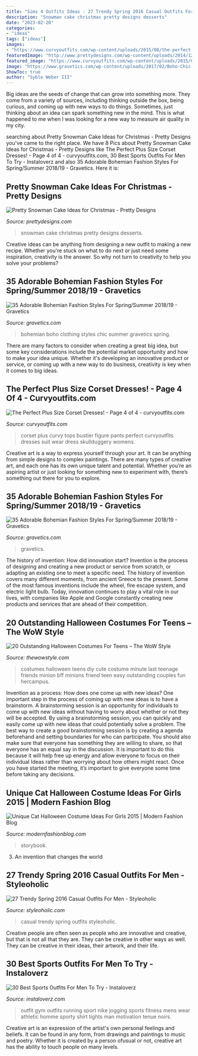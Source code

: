 ```yaml
---
title: "Sims 4 Outfits Ideas - 27 Trendy Spring 2016 Casual Outfits For Men"
description: "Snowman cake christmas pretty designs desserts"
date: "2023-02-20"
categories:
- "ideas"
tags: ["ideas"]
images:
- "https://www.curvyoutfits.com/wp-content/uploads/2015/08/the-perfect-plus-size-corset-dresses2.jpg"
featuredImage: "http://www.prettydesigns.com/wp-content/uploads/2014/12/Desserts.jpg"
featured_image: "https://www.curvyoutfits.com/wp-content/uploads/2015/08/the-perfect-plus-size-corset-dresses2.jpg"
image: "https://www.gravetics.com/wp-content/uploads/2017/02/Boho-Chic-Bohemian-Style-Clothing-Dresses22.jpg"
ShowToc: true
author: "Syble Weber III"
---
```



Big ideas are the seeds of change that can grow into something more. They come from a variety of sources, including thinking outside the box, being curious, and coming up with new ways to do things. Sometimes, just thinking about an idea can spark something new in the mind. This is what happened to me when I was looking for a new way to measure air quality in my city.

	

		
searching about Pretty Snowman Cake Ideas for Christmas - Pretty Designs you've came to the right place. We have 8 Pics about Pretty Snowman Cake Ideas for Christmas - Pretty Designs like The Perfect Plus Size Corset Dresses! - Page 4 of 4 - curvyoutfits.com, 30 Best Sports Outfits For Men To Try - Instaloverz and also 35 Adorable Bohemian Fashion Styles For Spring/Summer 2018/19 - Gravetics. Here it is:
		
    
## Pretty Snowman Cake Ideas For Christmas - Pretty Designs

<img loading=lazy src="http://www.prettydesigns.com/wp-content/uploads/2014/12/Desserts.jpg" onerror="this.onerror=null;this.src='https://tse2.mm.bing.net/th?id=OIP.rMdNlepkS8zfmm23vQJ5igHaJ3&amp;pid=15.1';" alt="Pretty Snowman Cake Ideas for Christmas - Pretty Designs">

_Source: prettydesigns.com_

>snowman cake christmas pretty designs desserts. 

	

Creative ideas can be anything from designing a new outfit to making a new recipe. Whether you're stuck on what to do next or just need some inspiration, creativity is the answer. So why not turn to creativity to help you solve your problems?

    
## 35 Adorable Bohemian Fashion Styles For Spring/Summer 2018/19 - Gravetics

<img loading=lazy src="https://www.gravetics.com/wp-content/uploads/2017/02/Boho-Chic-Bohemian-Style-Clothing-Dresses22.jpg" onerror="this.onerror=null;this.src='https://tse3.mm.bing.net/th?id=OIP.veBA2ey9sUh652GpyvU9WQHaLH&amp;pid=15.1';" alt="35 Adorable Bohemian Fashion Styles For Spring/Summer 2018/19 - Gravetics">

_Source: gravetics.com_

>bohemian boho clothing styles chic summer gravetics spring. 

	

There are many factors to consider when creating a great big idea, but some key considerations include the potential market opportunity and how to make your idea unique. Whether it's developing an innovative product or service, or coming up with a new way to do business, creativity is key when it comes to big ideas.

    
## The Perfect Plus Size Corset Dresses! - Page 4 Of 4 - Curvyoutfits.com

<img loading=lazy src="https://www.curvyoutfits.com/wp-content/uploads/2015/08/the-perfect-plus-size-corset-dresses2.jpg" onerror="this.onerror=null;this.src='https://tse1.mm.bing.net/th?id=OIP.Urj0gdutI19awJ_5z-4zCQHaM9&amp;pid=15.1';" alt="The Perfect Plus Size Corset Dresses! - Page 4 of 4 - curvyoutfits.com">

_Source: curvyoutfits.com_

>corset plus curvy tops bustier figure pants perfect curvyoutfits dresses suit wear dress skullduggery womens. 

	

Creative art is a way to express yourself through your art. It can be anything from simple designs to complex paintings. There are many types of creative art, and each one has its own unique talent and potential. Whether you’re an aspiring artist or just looking for something new to experiment with, there’s something out there for you to explore.

    
## 35 Adorable Bohemian Fashion Styles For Spring/Summer 2018/19 - Gravetics

<img loading=lazy src="https://www.gravetics.com/wp-content/uploads/2017/02/Boho-Chic-Bohemian-Style-Clothing-Dresses5.jpg" onerror="this.onerror=null;this.src='https://tse2.mm.bing.net/th?id=OIP.ECwiZa0tNePnrIAQXA8E3gHaL2&amp;pid=15.1';" alt="35 Adorable Bohemian Fashion Styles For Spring/Summer 2018/19 - Gravetics">

_Source: gravetics.com_

>gravetics. 

	

The history of invention: How did innovation start?
Invention is the process of designing and creating a new product or service from scratch, or adapting an existing one to meet a specific need. The history of invention covers many different moments, from ancient Greece to the present. Some of the most famous inventions include the wheel, fire escape system, and electric light bulb. Today, innovation continues to play a vital role in our lives, with companies like Apple and Google constantly creating new products and services that are ahead of their competition.

    
## 20 Outstanding Halloween Costumes For Teens – The WoW Style

<img loading=lazy src="http://thewowstyle.com/wp-content/uploads/2016/08/Last-Minute-DIY-Halloween-Costumes-For-Teens.jpg" onerror="this.onerror=null;this.src='https://tse3.mm.bing.net/th?id=OIP.20iHqIrY-l9o6_pwP3LsfQDgEs&amp;pid=15.1';" alt="20 Outstanding Halloween Costumes For Teens – The WoW Style">

_Source: thewowstyle.com_

>costumes halloween teens diy cute costume minute last teenage friends minion bff minions friend teen easy outstanding couples fun hercampus. 

	

Invention as a process: How does one come up with new ideas?
One important step in the process of coming up with new ideas is to have a brainstorm. A brainstorming session is an opportunity for individuals to come up with new ideas without having to worry about whether or not they will be accepted. By using a brainstorming session, you can quickly and easily come up with new ideas that could potentially solve a problem. 
The best way to create a good brainstorming session is by creating a agenda beforehand and setting boundaries for who can participate. You should also make sure that everyone has something they are willing to share, so that everyone has an equal say in the discussion. It is important to do this because it will help free up energy and allow everyone to focus on their individual Ideas rather than worrying about how others might react. Once you have started the meeting, it’s important to give everyone some time before taking any decisions.

    
## Unique Cat Halloween Costume Ideas For Girls 2015 | Modern Fashion Blog

<img loading=lazy src="https://modernfashionblog.com/wp-content/uploads/2015/08/Unique-Cat-Halloween-Costume-Ideas-For-Girls-2015-4-216x300.jpg" onerror="this.onerror=null;this.src='https://tse3.mm.bing.net/th?id=OIP.9rZjemopq4kdanu5g8sZ3QAAAA&amp;pid=15.1';" alt="Unique Cat Halloween Costume Ideas For Girls 2015 | Modern Fashion Blog">

_Source: modernfashionblog.com_

>storybook. 

	

3. An invention that changes the world 

    
## 27 Trendy Spring 2016 Casual Outfits For Men - Styleoholic

<img loading=lazy src="https://i.styleoholic.com/2016/02/trendy-spring-2016-casual-outfits-for-men-6.jpg" onerror="this.onerror=null;this.src='https://tse3.mm.bing.net/th?id=OIP.94bAYX-S8m9iLznvBpaMwQHaLG&amp;pid=15.1';" alt="27 Trendy Spring 2016 Casual Outfits For Men - Styleoholic">

_Source: styleoholic.com_

>casual trendy spring outfits styleoholic. 

	

Creative people are often seen as people who are innovative and creative, but that is not all that they are. They can be creative in other ways as well. They can be creative in their ideas, their artwork, and their life.

    
## 30 Best Sports Outfits For Men To Try - Instaloverz

<img loading=lazy src="http://www.instaloverz.com/wp-content/uploads/2017/04/26.-Sports-Outfits.jpg" onerror="this.onerror=null;this.src='https://tse4.mm.bing.net/th?id=OIP.GU9beSTO5hoGtHRbT2PUSADMEy&amp;pid=15.1';" alt="30 Best Sports Outfits For Men To Try - Instaloverz">

_Source: instaloverz.com_

>outfit gym outfits running sport nike jogging sports fitness mens wear athletic homme sporty shirt tights man motivation tenue noirs. 

	

Creative art is an expression of the artist's own personal feelings and beliefs. It can be found in any form, from drawings and paintings to music and poetry. Whether it is created by a person ofusual or not, creative art has the ability to touch people on many levels.

